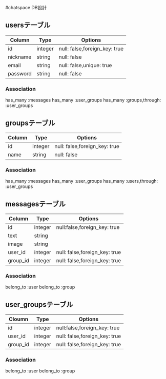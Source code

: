 #chatspace DB設計

## usersテーブル
|Column|Type|Options|
|------|----|-------|
|id|integer|null: false,foreign_key: true|
|nickname|string|null: false|
|email|string|null: false,unique: true|
|password|string|null: false|
### Association
  has_many :messages
  has_many :user_groups
  has_many :groups,through: :user_groups

## groupsテーブル
|Column|Type|Options|
|------|----|-------|
|id|integer|null: false,foreign_key: true|
|name|string|null: false|
### Association
has_many :messages
has_many :user_groups
has_many :users,through: :user_groups

## messagesテーブル
|Column|Type|Options|
|------|----|-------|
|id|integer|null:false,foreign_key: true|
|text|string|
|image|string|
|user_id|integer|null: false,foreign_key: true|
|group_id|integer|null: false,foreign_key: true|
### Association
  belong_to :user
  belong_to :group

## user_groupsテーブル
|Cloumn|Type|Options|
|------|----|-------|
|id|integer|null:false,foreign_key: true|
|user_id|integer|null: false,foreign_key: true|
|group_id|integer|null: false,foreign_key: true|
### Association
  belong_to :user
  belong_to :group